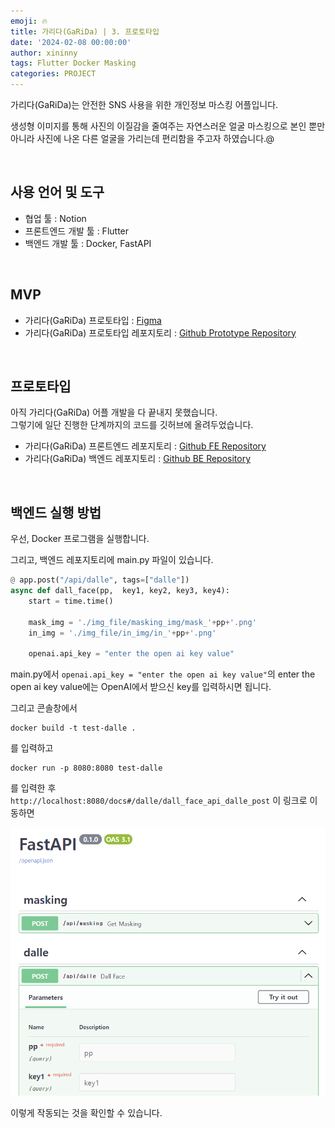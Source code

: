 ```yaml
---
emoji: 🔥
title: 가리다(GaRiDa) | 3. 프로토타입
date: '2024-02-08 00:00:00'
author: xininny
tags: Flutter Docker Masking
categories: PROJECT
---
```


가리다(GaRiDa)는 안전한 SNS 사용을 위한 개인정보 마스킹 어플입니다.

생성형 이미지를 통해 사진의 이질감을 줄여주는 자연스러운 얼굴 마스킹으로 본인 뿐만 아니라 사진에 나온 다른 얼굴을 가리는데 편리함을 주고자 하였습니다.@

<br/>

## 사용 언어 및 도구

- 협업 툴 : Notion
- 프론트엔드 개발 툴 : Flutter
- 백엔드 개발 툴 : Docker, FastAPI

<br>

## MVP

- 가리다(GaRiDa) 프로토타입 : <a href="https://www.figma.com/proto/yW2vZww4Cu4iIp7IGsyRwy/%EA%B0%80%EB%A6%AC%EB%8B%A4(GaRiDa)-%ED%94%84%EB%A1%9C%ED%86%A0%ED%83%80%EC%9E%85?page-id=0%3A1&type=design&node-id=1-2779&viewport=526%2C365%2C0.09&t=n4hVTIITBt31pVWq-1&scaling=min-zoom&starting-point-node-id=1%3A2779&mode=design" target="_blank"> Figma </a>
- 가리다(GaRiDa) 프로토타입 레포지토리 : <a href="https://github.com/i4-AI-for-Security/GaRiDa-prototype" target="_blank"> Github Prototype Repository </a>

<br>

## 프로토타입

아직 가리다(GaRiDa) 어플 개발을 다 끝내지 못했습니다.  
그렇기에 일단 진행한 단계까지의 코드를 깃허브에 올려두었습니다.

- 가리다(GaRiDa) 프론트엔드 레포지토리 : <a href="https://github.com/i4-AI-for-Security/GaRiDa-frontend" target="_blank"> Github FE Repository </a>
- 가리다(GaRiDa) 백엔드 레포지토리 : <a href="https://github.com/i4-AI-for-Security/GaRiDa-backend" target="_blank"> Github BE Repository </a>

<br>

## 백엔드 실행 방법

우선, Docker 프로그램을 실행합니다.

그리고, 백엔드 레포지토리에 main.py 파일이 있습니다.

```python
@ app.post("/api/dalle", tags=["dalle"])
async def dall_face(pp,  key1, key2, key3, key4):
    start = time.time()

    mask_img = './img_file/masking_img/mask_'+pp+'.png'
    in_img = './img_file/in_img/in_'+pp+'.png'

    openai.api_key = "enter the open ai key value"
```

main.py에서 `openai.api_key = "enter the open ai key value"`의 enter the open ai key value에는 OpenAI에서 받으신 key를 입력하시면 됩니다.

그리고 콘솔창에서

```
docker build -t test-dalle .
```

를 입력하고

```
docker run -p 8080:8080 test-dalle
```

를 입력한 후  
`http://localhost:8080/docs#/dalle/dall_face_api_dalle_post` 이 링크로 이동하면

![garida-fastapi.png](garida-fastapi.png)

이렇게 작동되는 것을 확인할 수 있습니다.
